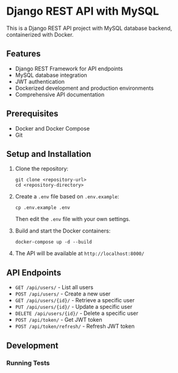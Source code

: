 # Django REST API with MySQL

This is a Django REST API project with MySQL database backend, containerized with Docker.

## Features

- Django REST Framework for API endpoints
- MySQL database integration
- JWT authentication
- Dockerized development and production environments
- Comprehensive API documentation

## Prerequisites

- Docker and Docker Compose
- Git

## Setup and Installation

1. Clone the repository:
   ```
   git clone <repository-url>
   cd <repository-directory>
   ```

2. Create a `.env` file based on `.env.example`:
   ```
   cp .env.example .env
   ```
   Then edit the `.env` file with your own settings.

3. Build and start the Docker containers:
   ```
   docker-compose up -d --build
   ```

4. The API will be available at `http://localhost:8000/`

## API Endpoints

- `GET /api/users/` - List all users
- `POST /api/users/` - Create a new user
- `GET /api/users/{id}/` - Retrieve a specific user
- `PUT /api/users/{id}/` - Update a specific user
- `DELETE /api/users/{id}/` - Delete a specific user
- `POST /api/token/` - Get JWT token
- `POST /api/token/refresh/` - Refresh JWT token

## Development

### Running Tests

